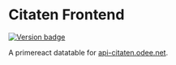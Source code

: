 # Citaten Frontend

[![Version badge](https://badge.odee.net/github/metatag/bhuism/citatenReactClient/master/badge.svg?html_url=http://citaten.odee.net)](https://citaten.odee.net)

A primereact datatable for [api-citaten.odee.net](https://api-citaten.odee.net/citaten).
